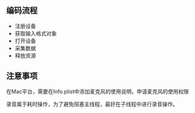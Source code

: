 ## 编码流程

- 注册设备
- 获取输入格式对象
- 打开设备
- 采集数据
- 释放资源

## 注意事项

在Mac平台，需要在Info.plist中添加麦克风的使用说明，申请麦克风的使用权限

录音属于耗时操作，为了避免阻塞主线程，最好在子线程中进行录音操作。